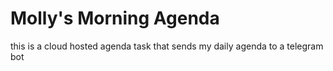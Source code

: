 # Molly's Morning Agenda
this is a cloud hosted agenda task that sends my daily agenda to a telegram bot
